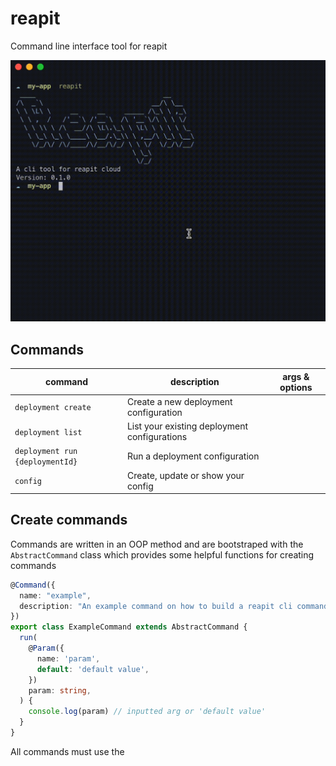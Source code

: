 # reapit
Command line interface tool for reapit 

![Deployment gif](reapit-deploy.gif)

## Commands

command | description | args &amp; options
--- | --- | --- 
`deployment create` | Create a new deployment configuration | 
`deployment list` | List your existing deployment configurations | 
`deployment run {deploymentId}` | Run a deployment configuration | 
`config` | Create, update or show your config | 

## Create commands

Commands are written in an OOP method and are bootstraped with the `AbstractCommand` class which provides some helpful functions for creating commands

```ts
@Command({
  name: "example",
  description: "An example command on how to build a reapit cli command",
})
export class ExampleCommand extends AbstractCommand {
  run(
    @Param({
      name: 'param',
      default: 'default value',
    })
    param: string,
  ) {
    console.log(param) // inputted arg or 'default value'
  }
}
```

All commands must use the 
